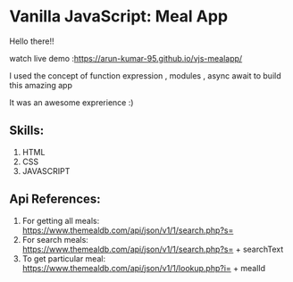 # Vanilla JavaScript: Meal App

Hello there!! 

watch live demo :https://arun-kumar-95.github.io/vjs-mealapp/

I used the concept of function expression , modules , async await to build this amazing app

It was an awesome exprerience :)

## Skills:
  1. HTML
  2. CSS
  3. JAVASCRIPT

## Api References:

  1. For getting all meals: https://www.themealdb.com/api/json/v1/1/search.php?s=
  2. For search meals: https://www.themealdb.com/api/json/v1/1/search.php?s= + searchText 
  3. To get particular meal: https://www.themealdb.com/api/json/v1/1/lookup.php?i= + mealId

